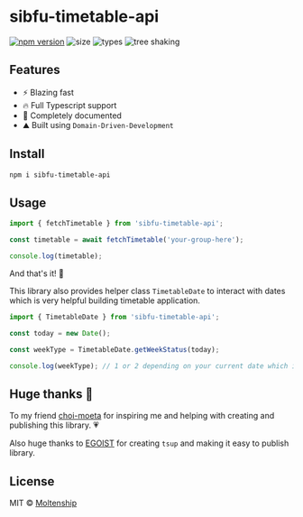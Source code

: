# sibfu-timetable-api

[![npm version](https://badgen.net/npm/v/sibfu-timetable-api)](https://npm.im/sibfu-timetable-api)
![size](https://badgen.net/packagephobia/publish/sibfu-timetable-api)
![types](https://badgen.net/npm/types/sibfu-timetable-api)
![tree shaking](https://badgen.net/bundlephobia/tree-shaking/sibfu-timetable-api)

## Features

- ⚡ Blazing fast
- 🔥 Full Typescript support
- 📘 Completely documented
- ⛰️ Built using `Domain-Driven-Development`

## Install

```bash
npm i sibfu-timetable-api
```

## Usage

```ts
import { fetchTimetable } from 'sibfu-timetable-api';

const timetable = await fetchTimetable('your-group-here');

console.log(timetable);
```
And that's it! 🤯

This library also provides helper class `TimetableDate` to interact with dates which is very helpful building timetable application.

```ts
import { TimetableDate } from 'sibfu-timetable-api';

const today = new Date();

const weekType = TimetableDate.getWeekStatus(today);

console.log(weekType); // 1 or 2 depending on your current date which is enum `Week`
```

## Huge thanks 👋
To my friend [choi-moeta](https://github.com/choi-moeta) for inspiring me and helping with creating and publishing this library. 💗

Also huge thanks to [EGOIST](https://github.com/egoist) for creating `tsup` and making it easy to publish library.

## License

MIT &copy; [Moltenship](https://github.com/Moltenship)
